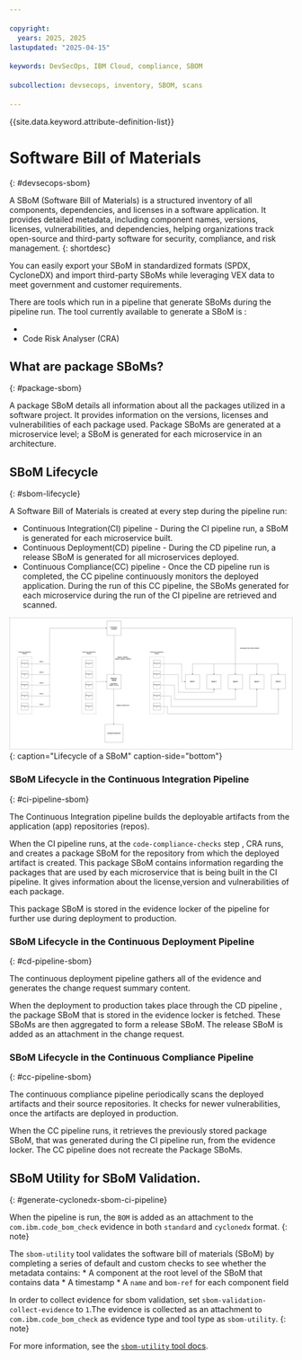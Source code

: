 ```yaml
---

copyright:
  years: 2025, 2025
lastupdated: "2025-04-15"

keywords: DevSecOps, IBM Cloud, compliance, SBOM

subcollection: devsecops, inventory, SBOM, scans

---
```


{{site.data.keyword.attribute-definition-list}}

# Software Bill of Materials
{: #devsecops-sbom}

A SBoM (Software Bill of Materials) is a structured inventory of all components, dependencies, and licenses in a software application. It provides detailed metadata, including component names, versions, licenses, vulnerabilities, and dependencies, helping organizations track open-source and third-party software for security, compliance, and risk management.
{: shortdesc}

You can easily export your SBoM in standardized formats (SPDX, CycloneDX) and import third-party SBoMs while leveraging VEX data to meet government and customer requirements.



There are tools which run in a pipeline that generate SBoMs during the pipeline run. The tool currently available to generate a SBoM is :

- 
- Code Risk Analyser (CRA)

## What are package SBoMs?
{: #package-sbom}

A package SBoM details all information about all the packages utilized in a software project. It provides information on the versions, licenses and vulnerabilities of each package used. Package SBoMs are generated at a microservice level; a SBoM is generated for each microservice in an architecture.

## SBoM Lifecycle
{: #sbom-lifecycle}

A Software Bill of Materials is created at every step during the pipeline run: 

- Continuous Integration(CI) pipeline - During the CI pipeline run, a SBoM is generated for each microservice built. 
- Continuous Deployment(CD) pipeline - During the CD pipeline run, a release SBoM is generated for all microservices deployed.
- Continuous Compliance(CC) pipeline - Once the CD pipeline run is completed, the CC pipeline continuously monitors the deployed application. During the run of this CC pipeline, the SBoMs generated for each microservice during the run of the CI pipeline are retrieved and scanned.

![Lifecycle of a SBoM](/images/sbom-lifecycle.png){: caption="Lifecycle of a SBoM" caption-side="bottom"}

### SBoM Lifecycle in the Continuous Integration Pipeline
{: #ci-pipeline-sbom}

The Continuous Integration pipeline builds the deployable artifacts from the application (app) repositories (repos). 

When the CI pipeline runs, at the `code-compliance-checks` step ,  CRA runs, and creates a package SBoM for the repository from which the deployed artifact is created. This package SBoM contains information regarding the packages that are used by each microservice that is being built in the CI pipeline. It gives information about the license,version and vulnerabilities of each package. 

This package SBoM is stored in the evidence locker of the pipeline for further use during deployment to production.

### SBoM Lifecycle in the Continuous Deployment Pipeline
{: #cd-pipeline-sbom}

The continuous deployment pipeline gathers all of the evidence and generates the change request summary content.

When the deployment to production takes place through the CD pipeline , the package SBoM that is stored in the evidence locker is fetched. These SBoMs are then aggregated to form a release SBoM. The release SBoM is added as an attachment in the change request.

### SBoM Lifecycle in the Continuous Compliance Pipeline
{: #cc-pipeline-sbom}

The continuous compliance pipeline periodically scans the deployed artifacts and their source repositories. It checks for newer vulnerabilities, once the artifacts are deployed in production.

When the CC pipeline runs, it retrieves the previously stored package SBoM, that was generated during the CI pipeline run, from the evidence locker. The CC pipeline does not recreate the Package SBoMs. 

## SBoM Utility for SBoM Validation.
{: #generate-cyclonedx-sbom-ci-pipeline}

When the pipeline is run, the `BOM` is added as an attachment to the `com.ibm.code_bom_check` evidence in both `standard` and `cyclonedx` format.
{: note}

The `sbom-utility` tool validates the software bill of materials (SBoM) by completing a series of default and custom checks to see whether the metadata contains:
    * A component at the root level of the SBoM that contains data
    * A timestamp
    * A `name` and `bom-ref` for each component field
    
In order to collect evidence for sbom validation, set `sbom-validation-collect-evidence` to `1`.The evidence is collected as an attachment to `com.ibm.code_bom_check` as evidence type and tool type as `sbom-utility`. 
{: note}

For more information, see the [`sbom-utility` tool docs](https://github.com/CycloneDX/sbom-utility/blob/main/sbom-validation-tests.md). 

